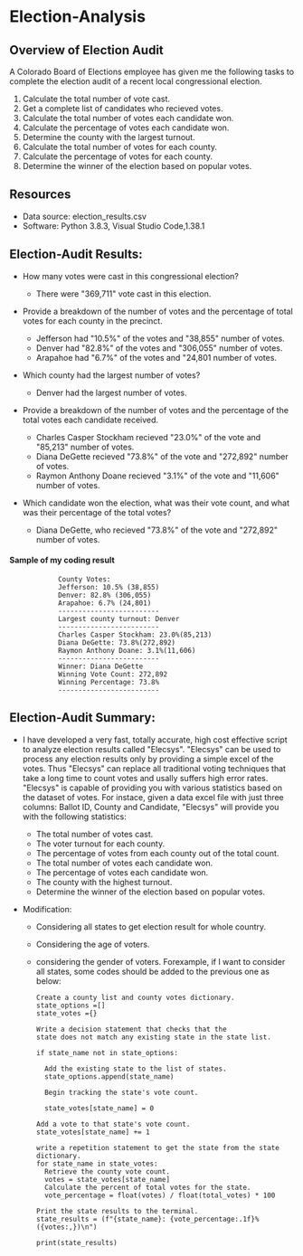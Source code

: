 # Election-Analysis

## Overview of Election Audit

A Colorado Board of Elections employee has given me the following tasks to complete the election audit of a recent local congressional election.

1. Calculate the total number of vote cast.
2. Get a complete list of candidates who recieved votes.
3. Calculate the total number of votes each candidate won.
4. Calculate the percentage of votes each candidate won.
5. Determine the county with the largest turnout.
6. Calculate the total number of votes for each county.
7. Calculate the percentage of votes for each county.
8. Determine the winner of the election based on popular votes.

## Resources
- Data source: election_results.csv
- Software: Python 3.8.3, Visual Studio Code,1.38.1

## Election-Audit Results:

 - How many votes were cast in this congressional election?
 
     - There were "369,711" vote cast in this election.
 
 - Provide a breakdown of the number of votes and the percentage of total votes for each county in the precinct.
 
    - Jefferson had "10.5%" of the votes and "38,855" number of votes.
    - Denver had "82.8%" of the votes and "306,055" number of votes.
    - Arapahoe had "6.7%" of the votes and "24,801 number of votes.
    
- Which county had the largest number of votes?
 
    - Denver had the largest number of votes.

- Provide a breakdown of the number of votes and the percentage of the total votes each candidate received.

    - Charles Casper Stockham recieved "23.0%" of the vote and "85,213" number of votes.
    - Diana DeGette recieved "73.8%" of the vote and "272,892" number of votes.
    - Raymon Anthony Doane recieved "3.1%" of the vote and "11,606" number of votes.

- Which candidate won the election, what was their vote count, and what was their percentage of the total votes?
 
    - Diana DeGette, who recieved "73.8%" of the vote and "272,892" number of votes.
    
#### Sample of my coding result 

                County Votes:
                Jefferson: 10.5% (38,855)
                Denver: 82.8% (306,055)
                Arapahoe: 6.7% (24,801)
                -------------------------
                Largest county turnout: Denver
                -------------------------
                Charles Casper Stockham: 23.0%(85,213)
                Diana DeGette: 73.8%(272,892)
                Raymon Anthony Doane: 3.1%(11,606)
                -------------------------
                Winner: Diana DeGette
                Winning Vote Count: 272,892
                Winning Percentage: 73.8%
                -------------------------
    
## Election-Audit Summary:

- I have developed a very fast, totally accurate, high cost effective script to analyze election results called "Elecsys". "Elecsys" can be used to process any election results   only by providing a simple excel of the votes.  Thus "Elecsys" can replace all traditional voting techniques that take a long time to count votes and usally suffers high error   rates. "Elecsys" is capable of providing you with various statistics based on the dataset of votes. For instace, given a data excel file with just three columns: Ballot ID,     County and Candidate, "Elecsys" will provide you with the following statistics:

    - The total number of votes cast.
    - The voter turnout for each county.
    - The percentage of votes from each county out of the total count.
    - The total number of votes each candidate won.
    - The percentage of votes each candidate won.
    - The county with the highest turnout.
    - Determine the winner of the election based on popular votes.
       
 - Modification:
 
    - Considering all states to get election result for whole country.
    - Considering the age of voters.
    - considering the gender of voters.
   Forexample, if I want to consider all states, some codes should be added to the previous one as below:
   
          Create a county list and county votes dictionary.
          state_options =[]
          state_votes ={}
        
          Write a decision statement that checks that the
          state does not match any existing state in the state list.
        
          if state_name not in state_options:

            Add the existing state to the list of states.
            state_options.append(state_name)

            Begin tracking the state's vote count.

            state_votes[state_name] = 0
            
          Add a vote to that state's vote count.
          state_votes[state_name] += 1
        
          write a repetition statement to get the state from the state dictionary.
          for state_name in state_votes:
            Retrieve the county vote count.
            votes = state_votes[state_name]
            Calculate the percent of total votes for the state.
            vote_percentage = float(votes) / float(total_votes) * 100

          Print the state results to the terminal.
          state_results = (f"{state_name}: {vote_percentage:.1f}% ({votes:,})\n")
         
          print(state_results)
  


